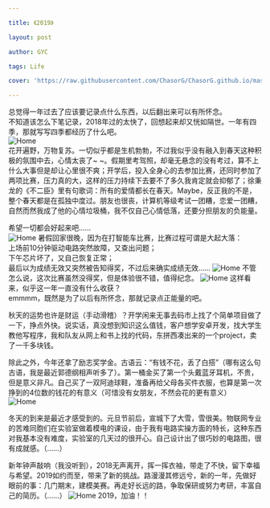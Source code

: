 ```yaml
---

title: 《2019》

layout: post

author: GYC

tags: Life

cover: 'https://raw.githubusercontent.com/ChasorG/ChasorG.github.io/master/_posts/190101/cover.jpg'

---
```


总觉得一年过去了应该要记录点什么东西，以后翻出来可以有所怀念。    
不知道该怎么下笔记录，2018年过的太快了，回想起来却又恍如隔世。一年有四季，那就写写四季都经历了什么吧。      
![Home](https://raw.githubusercontent.com/ChasorG/ChasorG.github.io/master/_posts/190101/1.jpg)      
花开遍野，万物复苏。一切似乎都是生机勃勃，不过我似乎没有融入到春天这种积极的氛围中去，心情太丧了~ ~。假期里考驾照，却毫无悬念的没有考过，算不上什么大事但是却让心里很不爽；开学后，投入全身心的去参加比赛，还同时参加了两项比赛，压力真的大，这样的压力持续下去要不了多久我肯定就会抑郁了；徐秉龙的《不二臣》里有句歌词：所有的爱情都长在春天。Maybe，反正我的不是，整个春天都是在孤独中度过。朋友也很丧，计算机等级考试一团糟，恋爱一团糟，自然而然我成了他的心情垃圾桶，我不仅自己心情低落，还要分担朋友的负能量。     

希望一切都会好起来吧……      
![Home](https://raw.githubusercontent.com/ChasorG/ChasorG.github.io/master/_posts/190101/2.jpg)
暑假回家很晚，因为在打智能车比赛，比赛过程可谓是大起大落：    
上场前10分钟驱动电路突然故障，又查出问题；    
下午芯片坏了，又自己恢复正常；    
最后以为成绩无效又突然被告知得奖，不过后来确实成绩无效……
![Home](https://raw.githubusercontent.com/ChasorG/ChasorG.github.io/master/_posts/190101/3.jpg)
不管怎么说，这次比赛虽然没得奖，但是体验很不错，值得纪念。
![Home](https://raw.githubusercontent.com/ChasorG/ChasorG.github.io/master/_posts/190101/4.jpg)
这样看来，似乎这一年一直没有什么收获？       
emmmm，既然是为了以后有所怀念，那就记录点正能量的吧。      

秋天的运势也许是财运（手动滑稽）？开学闲来无事去码市上找了个简单项目做了一下，挣点外快。说实话，真没想到知识这么值钱，客户想学安卓开发，找大学生教他写程序，我和队友从网上和书上找的代码，东拼西凑出来的一个project，卖了一千多块钱。         

除此之外，今年还拿了励志奖学金。古语云：“有钱不花，丢了白搭”（哪有这么句古语，我是最近郭德纲相声听多了）。第一桶金买了第一个头戴蓝牙耳机，不贵，但是意义非凡。自己买了一双阿迪球鞋，准备再给父母各买件衣服，也算是第一次挣到的4位数的钱花的有意义（可惜没有女朋友，不然会花的更有意义）    
![Home](https://raw.githubusercontent.com/ChasorG/ChasorG.github.io/master/_posts/190101/5.jpg)

冬天的到来是最近才感受到的。元旦节前后，宣城下了大雪，雪很美。物联网专业的苦难同胞们在实验室做着模电的课设，由于我有电路实操方面的特长，这种东西对我基本没有难度，实验室的几天过的很开心。自己设计出了很巧妙的电路图，很有成就感。（……）     

新年钟声敲响（我没听到），2018无声离开，挥一挥衣袖，带走了不快，留下幸福与希望。2019如约而至，带来了新的挑战。路漫漫其修远兮，新的一年，先做好眼前的事：几门期末，建模美赛。再走好长远的路，争取保研或努力考研，丰富自己的简历。（……）
![Home](https://raw.githubusercontent.com/ChasorG/ChasorG.github.io/master/_posts/190101/6.jpg)
2019，加油！！
